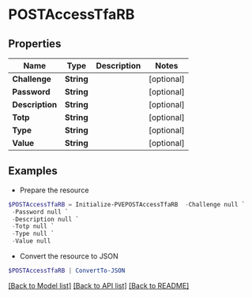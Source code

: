 # POSTAccessTfaRB
## Properties

Name | Type | Description | Notes
------------ | ------------- | ------------- | -------------
**Challenge** | **String** |  | [optional] 
**Password** | **String** |  | [optional] 
**Description** | **String** |  | [optional] 
**Totp** | **String** |  | [optional] 
**Type** | **String** |  | [optional] 
**Value** | **String** |  | [optional] 

## Examples

- Prepare the resource
```powershell
$POSTAccessTfaRB = Initialize-PVEPOSTAccessTfaRB  -Challenge null `
 -Password null `
 -Description null `
 -Totp null `
 -Type null `
 -Value null
```

- Convert the resource to JSON
```powershell
$POSTAccessTfaRB | ConvertTo-JSON
```

[[Back to Model list]](../README.md#documentation-for-models) [[Back to API list]](../README.md#documentation-for-api-endpoints) [[Back to README]](../README.md)

